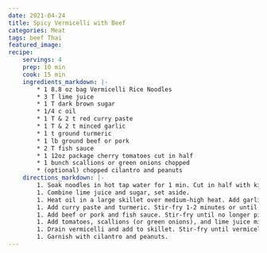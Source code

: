 ```yaml
---
date: 2021-04-24
title: Spicy Vermicelli with Beef
categories: Meat
tags: beef Thai
featured_image:
recipe:
    servings: 4
    prep: 10 min 
    cook: 15 min
    ingredients_markdown: |-
        * 1 8.8 oz bag Vermicelli Rice Noodles
        * 3 T lime juice
        * 1 T dark brown sugar
        * 1/4 c oil
        * 1 T & 2 t red curry paste
        * 1 T & 2 t minced garlic
        * 1 t ground turmeric
        * 1 lb ground beef or pork
        * 2 T fish sauce
        * 1 12oz package cherry tomatoes cut in half
        * 1 bunch scallions or green onions chopped
        * (optional) chopped cilantro and peanuts
    directions_markdown: |-
        1. Soak noodles in hot tap water for 1 min. Cut in half with kitchen shears. Continue soaking till ready to stir-fry.
        1. Combine lime juice and sugar, set aside.
        1. Heat oil in a large skillet over medium-high heat. Add garlic and cook until soft. 
        1. Add curry paste and turmeric. Stir-fry 1-2 minutes or until dissolved.
        1. Add beef or pork and fish sauce. Stir-fry until no longer pink.
        1. Add tomatoes, scallions (or green onions), and lime juice mixture. Combine and cook 1 minute.  
        1. Drain vermicelli and add to skillet. Stir-fry until vermicelli is coated and ingredients are combined.
        1. Garnish with cilantro and peanuts. 
---
```

